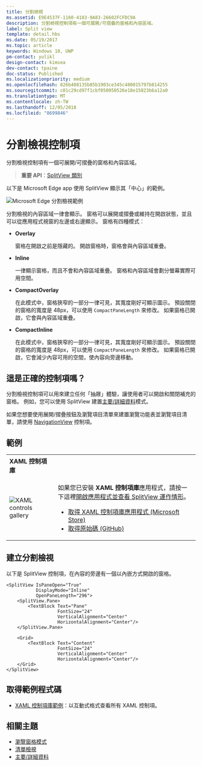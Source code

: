 ```yaml
---
title: 分割檢視
ms.assetid: E9E4537F-1160-4183-9A83-26602FCFDC9A
description: 分割檢視控制項有一個可展開/可摺疊的窗格和內容區域。
label: Split view
template: detail.hbs
ms.date: 05/19/2017
ms.topic: article
keywords: Windows 10, UWP
pm-contact: yulikl
design-contact: kimsea
dev-contact: tpaine
doc-status: Published
ms.localizationpriority: medium
ms.openlocfilehash: 826b408135b85b1903ce345c480015797b814255
ms.sourcegitcommit: c01c29cd97f1cbf050950526e18e15823b6a12a0
ms.translationtype: MT
ms.contentlocale: zh-TW
ms.lasthandoff: 12/05/2018
ms.locfileid: "8699846"
---
```

# <a name="split-view-control"></a>分割檢視控制項

分割檢視控制項有一個可展開/可摺疊的窗格和內容區域。

> **重要 API**：[SplitView 類別](https://msdn.microsoft.com/library/windows/apps/dn864360)

以下是 Microsoft Edge app 使用 SplitView 顯示其「中心」的範例。

![Microsoft Edge 分割檢視範例](images/split_view_Edge.png)


 分割檢視的內容區域一律會顯示。 窗格可以展開或摺疊或維持在開啟狀態，並且可以從應用程式視窗的左邊或右邊顯示。 窗格有四種模式︰

-   **Overlay**

    窗格在開啟之前是隱藏的。 開啟窗格時，窗格會與內容區域重疊。

-   **Inline**

    一律顯示窗格，而且不會和內容區域重疊。 窗格和內容區域會劃分螢幕實際可用空間。

-   **CompactOverlay**

    在此模式中，窗格狹窄的一部分一律可見，其寬度剛好可顯示圖示。 預設關閉的窗格的寬度是 48px，可以使用 `CompactPaneLength` 來修改。 如果窗格已開啟，它會與內容區域重疊。

-   **CompactInline**

    在此模式中，窗格狹窄的一部分一律可見，其寬度剛好可顯示圖示。 預設關閉的窗格的寬度是 48px，可以使用 `CompactPaneLength` 來修改。 如果窗格已開啟，它會減少內容可用的空間，使內容向旁邊移動。

## <a name="is-this-the-right-control"></a>這是正確的控制項嗎？

分割檢視控制項可以用來建立任何「抽屜」體驗，讓使用者可以開啟和關閉補充的窗格。 例如，您可以使用 SplitView 建置[主要/詳細資料](master-details.md)模式。

如果您想要使用展開/摺疊按鈕及瀏覽項目清單來建置瀏覽功能表並瀏覽項目清單，請使用 [NavigationView](navigationview.md) 控制項。

## <a name="examples"></a>範例

<table>
<th align="left">XAML 控制項庫<th>
<tr>
<td><img src="images/xaml-controls-gallery-sm.png" alt="XAML controls gallery"></img></td>
<td>
    <p>如果您已安裝 <strong style="font-weight: semi-bold">XAML 控制項庫</strong>應用程式，請按一下這裡<a href="xamlcontrolsgallery:/item/SplitView">開啟應用程式並查看 SplitView 運作情形</a>。</p>
    <ul>
    <li><a href="https://www.microsoft.com/store/productId/9MSVH128X2ZT">取得 XAML 控制項庫應用程式 (Microsoft Store)</a></li>
    <li><a href="https://github.com/Microsoft/Windows-universal-samples/tree/master/Samples/XamlUIBasics">取得原始碼 (GitHub)</a></li>
    </ul>
</td>
</tr>
</table>

## <a name="create-a-split-view"></a>建立分割檢視

以下是 SplitView 控制項，在內容的旁邊有一個以內嵌方式開啟的窗格。
```xaml
<SplitView IsPaneOpen="True"
           DisplayMode="Inline"
           OpenPaneLength="296">
    <SplitView.Pane>
        <TextBlock Text="Pane"
                   FontSize="24"
                   VerticalAlignment="Center"
                   HorizontalAlignment="Center"/>
    </SplitView.Pane>

    <Grid>
        <TextBlock Text="Content"
                   FontSize="24"
                   VerticalAlignment="Center"
                   HorizontalAlignment="Center"/>
    </Grid>
</SplitView>
```

## <a name="get-the-sample-code"></a>取得範例程式碼

- [XAML 控制項庫範例](https://github.com/Microsoft/Windows-universal-samples/tree/master/Samples/XamlUIBasics)：以互動式格式查看所有 XAML 控制項。

## <a name="related-topics"></a>相關主題
- [瀏覽窗格模式](navigationview.md)
- [清單檢視](lists.md)
- [主要/詳細資料](master-details.md)